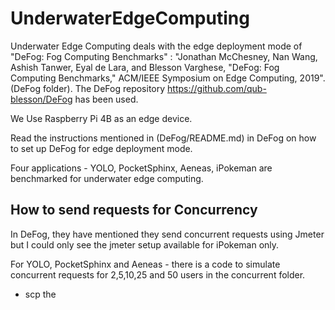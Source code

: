 # UnderwaterEdgeComputing

Underwater Edge Computing deals with the edge deployment mode of "DeFog: Fog Computing Benchmarks" : "Jonathan McChesney, Nan Wang, Ashish Tanwer, Eyal de Lara, and Blesson Varghese, "DeFog: Fog Computing Benchmarks," ACM/IEEE Symposium on Edge Computing, 2019". (DeFog folder). The DeFog repository https://github.com/qub-blesson/DeFog has been used.

We Use Raspberry Pi 4B as an edge device.

Read the instructions mentioned in (DeFog/README.md) in DeFog on how to set up DeFog for edge deployment mode.

Four applications - YOLO, PocketSphinx, Aeneas, iPokeman are benchmarked for underwater edge computing.

## How to send requests for Concurrency

In DeFog, they have mentioned they send concurrent requests using Jmeter but I could only see the jmeter setup available for iPokeman only. 

For YOLO, PocketSphinx and Aeneas - there is a code to simulate concurrent requests for 2,5,10,25 and 50 users in the concurrent folder.

- scp the
